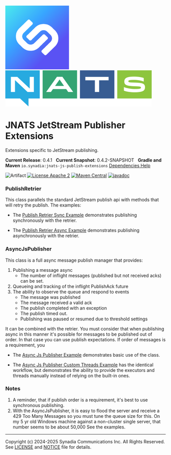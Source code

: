 ![Synadia](src/main/javadoc/images/synadia-logo.png) &nbsp;&nbsp;&nbsp;&nbsp; ![NATS](src/main/javadoc/images/large-logo.png)

# JNATS JetStream Publisher Extensions

Extensions specific to JetStream publishing.

**Current Release**: 0.4.1
&nbsp; **Current Snapshot**: 0.4.2-SNAPSHOT
&nbsp; **Gradle and Maven** `io.synadia:jnats-js-publish-extensions`
[Dependencies Help](https://github.com/synadia-io/orbit.java?tab=readme-ov-file#dependencies)

![Artifact](https://img.shields.io/badge/Artifact-io.synadia:jnats--js--publish--extensions-00BC8E?labelColor=grey&style=flat)
[![License Apache 2](https://img.shields.io/badge/License-Apache2-blue.svg)](https://www.apache.org/licenses/LICENSE-2.0)
[![Maven Central](https://maven-badges.herokuapp.com/maven-central/io.synadia/jnats-js-publish-extensions/badge.svg)](https://maven-badges.herokuapp.com/maven-central/io.synadia/jnats-js-publish-extensions)
[![javadoc](https://javadoc.io/badge2/io.synadia/jnats-js-publish-extensions/javadoc.svg)](https://javadoc.io/doc/io.synadia/jnats-js-publish-extensions)

### PublishRetrier

This class parallels the standard JetStream publish api with methods that will retry the publish.
The examples:
* The [Publish Retrier Sync Example](src/examples/java/io/synadia/examples/PublishRetrierSyncExample.java)
demonstrates publishing synchronously with the retrier.

* The [Publish Retrier Async Example](src/examples/java/io/synadia/examples/PublishRetrierAsyncExample.java)
demonstrates publishing asynchronously with the retrier.

### AsyncJsPublisher

This class is a full async message publish manager that provides: 
1. Publishing a message async
   * The number of inflight messages (published but not received acks) can be set.
2. Queueing and tracking of the inflight PublishAck future
3. The ability to observe the queue and respond to events
   * The message was published
   * The message received a valid ack
   * The publish completed with an exception
   * The publish timed out.
   * Publishing was paused or resumed due to threshold settings

It can be combined with the retrier. 
You must consider that when publishing async in this manner 
it's possible for messages to be published out of order.
In that case you can use publish expectations.
If order of messages is a requirement, you 

* The [Async Js Publisher Example](src/examples/java/io/synadia/examples/AsyncJsPublisherExample.java)
demonstrates basic use of the class.

* The [Async Js Publisher Custom Threads Example](src/examples/java/io/synadia/examples/AsyncJsPublisherCustomThreadsExample.java) 
has the identical workflow, but demonstrates the ability to provide the executors and threads manually instead of relying
on the built-in ones.

### Notes

1. A reminder, that if publish order is a requirement, it's best to use synchronous publishing.
1. With the AsyncJsPublisher, it is easy to flood the server and receive a 429 Too Many Messages
   so you must tune the queue size for this. On my 5 yr old Windows machine against a non-cluster single server,
   that number seems to be about 50,000 See the examples.

---
Copyright (c) 2024-2025 Synadia Communications Inc. All Rights Reserved.
See [LICENSE](LICENSE) and [NOTICE](NOTICE) file for details.
